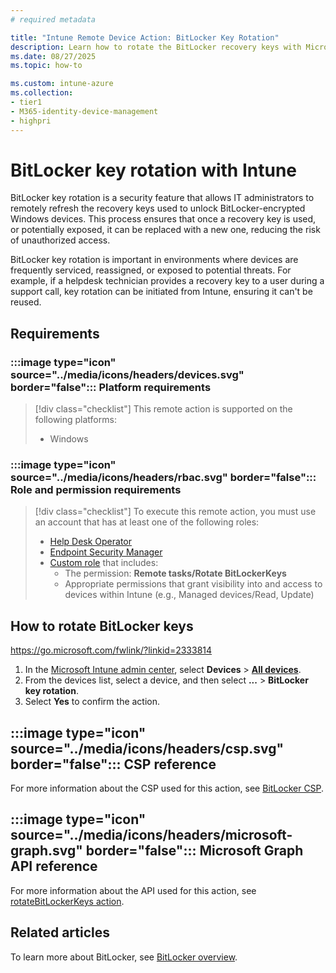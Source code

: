```yaml
---
# required metadata

title: "Intune Remote Device Action: BitLocker Key Rotation"
description: Learn how to rotate the BitLocker recovery keys with Microsoft Intune.
ms.date: 08/27/2025
ms.topic: how-to

ms.custom: intune-azure
ms.collection:
- tier1
- M365-identity-device-management
- highpri
---
```


# BitLocker key rotation with Intune

BitLocker key rotation is a security feature that allows IT administrators to remotely refresh the recovery keys used to unlock BitLocker-encrypted Windows devices. This process ensures that once a recovery key is used, or potentially exposed, it can be replaced with a new one, reducing the risk of unauthorized access.

BitLocker key rotation is important in environments where devices are frequently serviced, reassigned, or exposed to potential threats. For example, if a helpdesk technician provides a recovery key to a user during a support call, key rotation can be initiated from Intune, ensuring it can't be reused.

## Requirements

### :::image type="icon" source="../media/icons/headers/devices.svg" border="false"::: Platform requirements

> [!div class="checklist"]
> This remote action is supported on the following platforms:
>
> - Windows

### :::image type="icon" source="../media/icons/headers/rbac.svg" border="false"::: Role and permission requirements

> [!div class="checklist"]
> To execute this remote action, you must use an account that has at least one of the following roles:
>
> - [Help Desk Operator][INT-R1]
> - [Endpoint Security Manager][INT-R4]
> - [Custom role][INT-RC] that includes:
>   - The permission: **Remote tasks/Rotate BitLockerKeys**
>   - Appropriate permissions that grant visibility into and access to devices within Intune (e.g., Managed devices/Read, Update)


## How to rotate BitLocker keys
https://go.microsoft.com/fwlink/?linkid=2333814

1. In the [Microsoft Intune admin center][INT-AC], select **Devices** > [**All devices**][INT-ALLD].
1. From the devices list, select a device, and then select **...** > **BitLocker key rotation**.
1. Select **Yes** to confirm the action.

## :::image type="icon" source="../media/icons/headers/csp.svg" border="false"::: CSP reference

For more information about the CSP used for this action, see [BitLocker CSP][CSP-1].

## :::image type="icon" source="../media/icons/headers/microsoft-graph.svg" border="false"::: Microsoft Graph API reference

For more information about the API used for this action, see [rotateBitLockerKeys action][GRAPH-1].

## Related articles

To learn more about BitLocker, see [BitLocker overview][WIN-1].

<!--links-->

<!-- admin center links -->

[INT-AC]: https://go.microsoft.com/fwlink/?linkid=2109431
[INT-ALLD]: https://go.microsoft.com/fwlink/?linkid=2333814

<!-- role links -->

[INT-R1]: /intune/intune-service/fundamentals/role-based-access-control-reference#help-desk-operator
[INT-R4]: /intune/intune-service/fundamentals/role-based-access-control-reference#endpoint-security-manager
[INT-RC]: /intune/intune-service/fundamentals/create-custom-role

<!-- API links -->

[GRAPH-1]: /graph/api/intune-devices-manageddevice-rotateBitLockerKeys


<!-- MSLearn links -->

[WIN-1]: /windows/security/operating-system-security/data-protection/bitlocker/
[CSP-1]: /windows/client-management/mdm/bitlocker-csp#rotaterecoverypasswords
